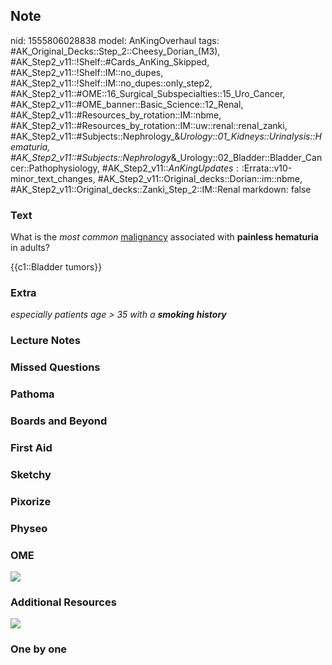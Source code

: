 ## Note
nid: 1555806028838
model: AnKingOverhaul
tags: #AK_Original_Decks::Step_2::Cheesy_Dorian_(M3), #AK_Step2_v11::!Shelf::#Cards_AnKing_Skipped, #AK_Step2_v11::!Shelf::IM::no_dupes, #AK_Step2_v11::!Shelf::IM::no_dupes::only_step2, #AK_Step2_v11::#OME::16_Surgical_Subspecialties::15_Uro_Cancer, #AK_Step2_v11::#OME_banner::Basic_Science::12_Renal, #AK_Step2_v11::#Resources_by_rotation::IM::nbme, #AK_Step2_v11::#Resources_by_rotation::IM::uw::renal::renal_zanki, #AK_Step2_v11::#Subjects::Nephrology_&_Urology::01_Kidneys::Urinalysis::Hematuria, #AK_Step2_v11::#Subjects::Nephrology_&_Urology::02_Bladder::Bladder_Cancer::Pathophysiology, #AK_Step2_v11::$AnKingUpdates::$Errata::v10-minor_text_changes, #AK_Step2_v11::Original_decks::Dorian::im::nbme, #AK_Step2_v11::Original_decks::Zanki_Step_2::IM::Renal
markdown: false

### Text
What is the <i>most common</i> <u>malignancy</u> associated with
<b>painless hematuria</b> in adults?
<div>
  {{c1::Bladder tumors}}
</div>

### Extra
<div>
  <i>especially patients age > 35 with a <b>smoking
  history</b></i>
</div>
<div></div>

### Lecture Notes


### Missed Questions


### Pathoma


### Boards and Beyond


### First Aid


### Sketchy


### Pixorize


### Physeo


### OME
<div class="ome-widget">
  <a href="https://onlinemeded.org/spa/renal?ref=anki"><img src=
  "_OME_AnkiFlashcards_Topic_3.png"></a>
</div>

### Additional Resources
<i><img src="paste-5782550693806081.jpg"></i>

### One by one


